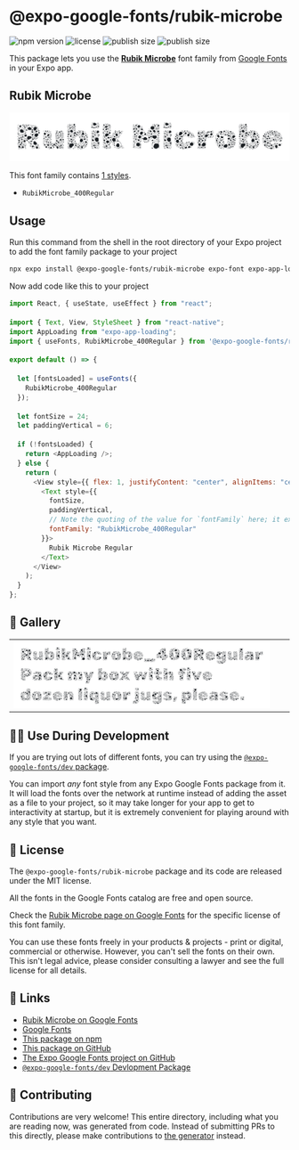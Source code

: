 # @expo-google-fonts/rubik-microbe

![npm version](https://flat.badgen.net/npm/v/@expo-google-fonts/rubik-microbe)
![license](https://flat.badgen.net/github/license/expo/google-fonts)
![publish size](https://flat.badgen.net/packagephobia/install/@expo-google-fonts/rubik-microbe)
![publish size](https://flat.badgen.net/packagephobia/publish/@expo-google-fonts/rubik-microbe)

This package lets you use the [**Rubik Microbe**](https://fonts.google.com/specimen/Rubik+Microbe) font family from [Google Fonts](https://fonts.google.com/) in your Expo app.

## Rubik Microbe

![Rubik Microbe](./font-family.png)

This font family contains [1 styles](#-gallery).

- `RubikMicrobe_400Regular`

## Usage

Run this command from the shell in the root directory of your Expo project to add the font family package to your project

```sh
npx expo install @expo-google-fonts/rubik-microbe expo-font expo-app-loading
```

Now add code like this to your project

```js
import React, { useState, useEffect } from "react";

import { Text, View, StyleSheet } from "react-native";
import AppLoading from "expo-app-loading";
import { useFonts, RubikMicrobe_400Regular } from '@expo-google-fonts/rubik-microbe';

export default () => {

  let [fontsLoaded] = useFonts({
    RubikMicrobe_400Regular
  });

  let fontSize = 24;
  let paddingVertical = 6;

  if (!fontsLoaded) {
    return <AppLoading />;
  } else {
    return (
      <View style={{ flex: 1, justifyContent: "center", alignItems: "center" }}>
        <Text style={{
          fontSize,
          paddingVertical,
          // Note the quoting of the value for `fontFamily` here; it expects a string!
          fontFamily: "RubikMicrobe_400Regular"
        }}>
          Rubik Microbe Regular
        </Text>
      </View>
    );
  }
};
```

## 🔡 Gallery


||||
|-|-|-|
|![RubikMicrobe_400Regular](./RubikMicrobe_400Regular.ttf.png)||||


## 👩‍💻 Use During Development

If you are trying out lots of different fonts, you can try using the [`@expo-google-fonts/dev` package](https://github.com/expo/google-fonts/tree/master/font-packages/dev#readme).

You can import _any_ font style from any Expo Google Fonts package from it. It will load the fonts over the network at runtime instead of adding the asset as a file to your project, so it may take longer for your app to get to interactivity at startup, but it is extremely convenient for playing around with any style that you want.


## 📖 License

The `@expo-google-fonts/rubik-microbe` package and its code are released under the MIT license.

All the fonts in the Google Fonts catalog are free and open source.

Check the [Rubik Microbe page on Google Fonts](https://fonts.google.com/specimen/Rubik+Microbe) for the specific license of this font family.

You can use these fonts freely in your products & projects - print or digital, commercial or otherwise. However, you can't sell the fonts on their own. This isn't legal advice, please consider consulting a lawyer and see the full license for all details.

## 🔗 Links

- [Rubik Microbe on Google Fonts](https://fonts.google.com/specimen/Rubik+Microbe)
- [Google Fonts](https://fonts.google.com/)
- [This package on npm](https://www.npmjs.com/package/@expo-google-fonts/rubik-microbe)
- [This package on GitHub](https://github.com/expo/google-fonts/tree/master/font-packages/rubik-microbe)
- [The Expo Google Fonts project on GitHub](https://github.com/expo/google-fonts)
- [`@expo-google-fonts/dev` Devlopment Package](https://github.com/expo/google-fonts/tree/master/font-packages/dev)

## 🤝 Contributing

Contributions are very welcome! This entire directory, including what you are reading now, was generated from code. Instead of submitting PRs to this directly, please make contributions to [the generator](https://github.com/expo/google-fonts/tree/master/packages/generator) instead.
